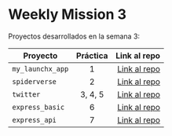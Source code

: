 # Weekly Mission 3

Proyectos desarrollados en la semana 3:

| Proyecto | Práctica | Link al repo |
| ------------- |:-------------:| -----:|
|`my_launchx_app`|1|[Link al repo](https://github.com/Pagutri/my_launchx_app)|
|`spiderverse`|2|[Link al repo](https://github.com/Pagutri/spiderverse)|
|`twitter`|3, 4, 5|[Link al repo](https://github.com/Pagutri/tuiter)|
|`express_basic`|6|[Link al repo](https://github.com/Pagutri/express_basic)|
|`express_api`|7|[Link al repo](https://github.com/LaunchX-InnovaccionVirtual/MissionNodeJS)|